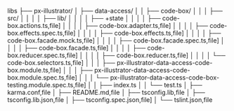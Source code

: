 libs
├── px-illustrator/
│   ├── data-access/
│   │   ├── code-box/
│   │   │   ├── src/
│   │   │   │   ├── lib/
│   │   │   │   ├── +state
│   │   │   │   ├── code-box.actions.ts,file]
│   │   │   │   ├── code-box.adapter.ts,file]
│   │   │   │   ├── code-box.effects.spec.ts,file]
│   │   │   │   ├── code-box.effects.ts,file]
│   │   │   │   ├── code-box.facade.mock.ts,file]
│   │   │   │   ├── code-box.facade.spec.ts,file]
│   │   │   │   ├── code-box.facade.ts,file]
│   │   │   │   ├── code-box.reducer.spec.ts,file]
│   │   │   │   ├── code-box.reducer.ts,file]
│   │   │   │   └── code-box.selectors.ts,file]
│   │   │   ├── px-illustrator-data-access-code-box.module.ts,file]
│   │   │   ├── px-illustrator-data-access-code-box.module.spec.ts,file]
│   │   │   └── px-illustrator-data-access-code-box-testing.module.spec.ts,file]
│   │   ├── index.ts
│   │   └── test.ts
│   ├── karma.conf,file
│   ├── README.md,file
│   ├── tsconfig.lib,file
│   ├── tsconfig.lib.json,file
│   ├── tsconfig.spec.json,file]
│   └── tslint.json,file
